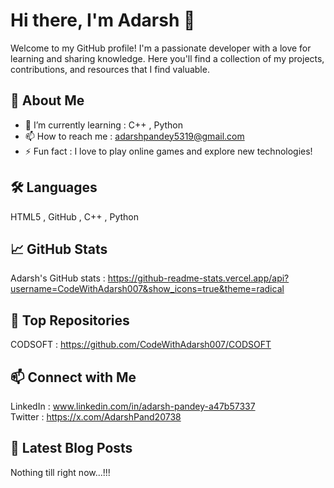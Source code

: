 # Hi there, I'm Adarsh 👋

Welcome to my GitHub profile! I'm a passionate developer with a love for learning and sharing knowledge. Here you'll find a collection of my projects, contributions, and resources that I find valuable.

## 🚀 About Me

- 🌱 I’m currently learning : C++ , Python
- 📫 How to reach me : adarshpandey5319@gmail.com
- ⚡ Fun fact : I love to play online games and explore new technologies!

## 🛠️ Languages

HTML5 , GitHub , C++ , Python

## 📈 GitHub Stats

Adarsh's GitHub stats : https://github-readme-stats.vercel.app/api?username=CodeWithAdarsh007&show_icons=true&theme=radical

## 🌟 Top Repositories

CODSOFT : https://github.com/CodeWithAdarsh007/CODSOFT

## 📫 Connect with Me

LinkedIn :  www.linkedin.com/in/adarsh-pandey-a47b57337 <br>
Twitter : https://x.com/AdarshPand20738

## 📝 Latest Blog Posts

Nothing till right now...!!!
